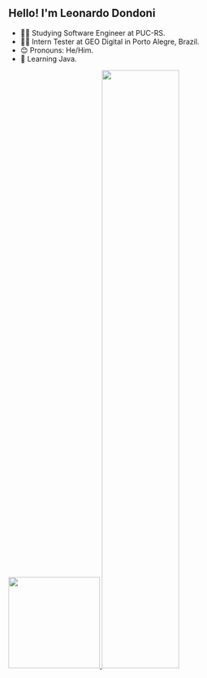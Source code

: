 ## Hello! I'm Leonardo Dondoni


 - 👨‍🎓 Studying Software Engineer at PUC-RS.
 - 👨‍💻 Intern Tester at GEO Digital in Porto Alegre, Brazil.
 - 😊 Pronouns: He/Him.
 - 🌱 Learning Java.
 
 <div>
  <a href="https://github.com/leonardodondoni">
  <img height="180em" src="https://github-readme-stats.vercel.app/api?username=leonardodondoni&show_icons=true&theme=dark&include_all_commits=true&count_private=true"/>
  <img width="55%" src="https://github-readme-stats.vercel.app/api/top-langs/?username=leonardodondoni&layout=compact&langs_count=16&theme=dark"/>
 </div>
  
